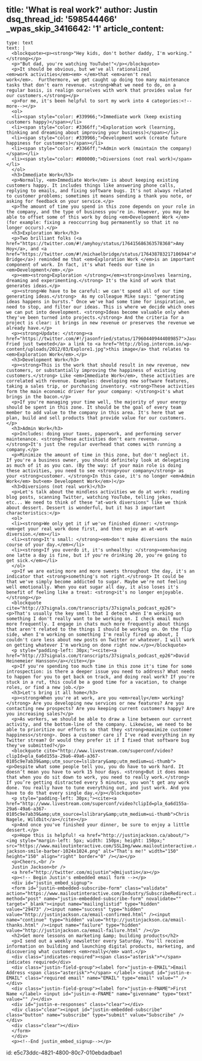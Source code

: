 title: 'What is real work?'
author: Justin
dsq_thread_id: '598544466'
_wpas_skip_3416642: '1'
article_content:
  -
    type: text
    text: |
      <blockquote><p><strong>"Hey kids, don't bother daddy, I'm working."</strong></p>
      <p>"But dad, you're watching YouTube!"</p></blockquote>
      <p>It should be obvious, but we've all rationalized <em>work activities</em><em> </em>that <em>aren't real work</em>.  Furthermore, we get caught up doing too many maintenance tasks that don't earn revenue. <strong>What we need to do, on a regular basis, is realign ourselves with work that provides value for our customers.</strong></p>
      <p>For me, it's been helpful to sort my work into 4 categories:<!--more--></p>
      <ol>
      <li><span style="color: #339966;">Immediate work (keep existing customers happy)</span></li>
      <li><span style="color: #3366ff;">Exploration work (learning, thinking and dreaming about improving your business)</span></li>
      <li><span style="color: #339966;">Development work (create future happiness for customers)</span></li>
      <li><span style="color: #3366ff;">Admin work (maintain the company)</span></li>
      <li><span style="color: #800000;">Diversions (not real work)</span></li>
      </ol>
      <h3>Immediate Work</h3>
      <p>Normally, <em>Immediate Work</em> is about keeping existing customers happy. It includes things like answering phone calls, replying to emails, and fixing software bugs. It's not always related to customer problems; sometimes it means sending a thank you note, or asking for feedback on your service.</p>
      <p>The amount of time you spend in this zone depends on your role in the company, and the type of business you're in. However, you may be able to offset some of this work by doing <em>Development Work </em>(for example: fixing a reoccurring bug permanently so that it no longer occurs).</p>
      <h3>Exploration Work</h3>
      <p>Two brilliant folks (<a href="https://twitter.com/#!/amyhoy/status/176415686363578368">Amy Hoy</a>, and <a href="https://twitter.com/#!/michaelbridge/status/176438783217106944">Mike Bridge</a>) reminded me that <em>Exploration Work </em>is an important component of work. In fact, it's what feeds our time in <em>Development</em>.</p>
      <p><em><strong>Exploration </strong></em><strong>involves learning, dreaming and experimenting.</strong> It's the kind of work that generates ideas.</p>
      <p><strong>We have to be careful: we can't spend all of our time generating ideas.</strong>  As my colleague Mike says: "generating ideas happens in bursts." Once we've had some time for inspiration, we need to stop, and filter our ideas. This is where we decide which ones we can put into development. <strong>Ideas become valuable only when they've been turned into projects.</strong> And the criteria for a project is clear: it brings in new revenue or preserves the revenue we already have.</p>
      <p><strong>Update: </strong><a href="https://twitter.com/#!/jasonfried/status/179604409444089857">Jason Fried just tweeted</a> a link to <a href="http://blog.intercom.io/wp-content/uploads/2012/03/Explore1.jpg">this image</a> that relates to <em>Exploration Work</em>.</p>
      <h3>Development Work</h3>
      <p><strong>This is the work that should result in new revenue, new customers, or substantially improving the happiness of existing customers.</strong> Like <em>Immediate Work</em>, these activities are correlated with revenue. Examples: developing new software features, taking a sales trip, or purchasing inventory. <strong>These activities form the main economic driver for your company: </strong>it's what brings in the bacon.</p>
      <p>If you're managing your time well, the majority of your energy should be spent in this zone. It should be the goal of every team member to add value to the company in this area. It's here that we plan, build and sell products that provide value for our customers.</p>
      <h3>Admin Work</h3>
      <p>Includes: doing your taxes, paperwork, and performing server maintenance. <strong>These activities don't earn revenue. </strong>It's just the regular overhead that comes with running a company.</p>
      <p>Minimize the amount of time in this zone, but don't neglect it. If you're a business owner, you should definitely look at delegating as much of it as you can. (By the way: if your main role is doing these activities, you need to see <strong>your company</strong> as your <strong>customer. </strong>In this case, it's no longer <em>Admin Work</em> but<em> Development Work</em>)</p>
      <h3>Diversions (not real work)</h3>
      <p>Let's talk about the mindless activities we do at work: reading blog posts, scanning Twitter, watching YouTube, telling jokes, etc... We need to think of these "at-work diversions" like we think about dessert. Dessert is wonderful, but it has 3 important characteristics:</p>
      <ol>
      <li><strong>We only get it if we've finished dinner: </strong><em>get your real work done first, and then enjoy an at-work diversion.</em></li>
      <li><strong>It's small: </strong><em>don't make diversions the main course of your day.</em></li>
      <li><strong>If you overdo it, it's unhealthy: </strong><em>having one latte a day is fine, but if you're drinking 20, you're going to get sick.</em></li>
      </ol>
      <p>If we are eating more and more sweets throughout the day, it's an indicator that <strong>something's not right.</strong> It could be that we've simply become addicted to sugar. Maybe we're not feeling well emotionally. When you eat sugar all day, it also loses it's benefit of feeling like a treat: <strong>it's no longer enjoyable.</strong></p>
      <blockquote cite="http://37signals.com/transcripts/37signals_podcast_ep26"><p>That's usually the key smell that I detect when I'm working on something I don't really want to be working on. I check email much more frequently. I engage in chats much more frequently about things that aren't related to the things I should be working on. On the flip side, when I'm working on something I'm really fired up about, I couldn't care less about new posts on Twitter or whatever. I will work on getting whatever I'm working on done right now.</p></blockquote>
      <p style="padding-left: 30px;"><cite><a href="http://37signals.com/transcripts/37signals_podcast_ep26">David Heinemeier Hansson</a></cite></p>
      <p>If you're spending too much time in this zone it's time for some introspection: is there a deeper issue you need to address? What needs to happen for you to get back on track, and doing real work? If you're stuck in a rut, this could be a good time for a vacation, to change roles, or find a new job.</p>
      <h3>Let's bring it all home</h3>
      <p><strong>When you're at work, are you <em>really</em> working?</strong> Are you developing new services or new features? Are you contacting new prospects? Are you keeping current customers happy? Are you increasing sales?</p>
      <p>As workers, we should be able to draw a line between our current activity, and the bottom-line of the company. Likewise, we need to be able to prioritize our efforts so that they <strong>maximize customer happiness</strong>. Does a customer care if I've read everything in my Twitter stream? Or would they prefer it if I fixed that software bug they've submitted?</p>
      <blockquote cite="http://www.livestream.com/superconf/video?clipId=pla_6a6d155a-29a6-49a6-a367-0105c9e7ab39&amp;utm_source=lslibrary&amp;utm_medium=ui-thumb"><p>Despite what some people tell you, you do have to work hard. It doesn’t mean you have to work 15 hour days. <strong>But it does mean that when you do sit down to work, you need to really work.</strong> If you’re getting distracted every 5 minutes, you won’t get any work done. You really have to tune everything out, and just work. And you have to do that every single day.</p></blockquote>
      <p style="padding-left: 30px;"><cite><a href="http://www.livestream.com/superconf/video?clipId=pla_6a6d155a-29a6-49a6-a367-0105c9e7ab39&amp;utm_source=lslibrary&amp;utm_medium=ui-thumb">Chris Nagele, Wildbit</a></cite></p>
      <p>And once you've finished your dinner, be sure to enjoy a little dessert.</p>
      <p>Hope this is helpful! <a href="http://justinjackson.ca/about/"><img style="margin-left: 5px; width: 150px; height: 150px;" src="https://www.mailoutinteractive.com/SSLImg/www.mailoutinteractive.com/Industry/Home/7450/29473/images/justin-jackson-smile-barber-1024x1024.png" alt="That's me!" width="150" height="150" align="right" border="0" /></a></p>
      <p>Cheers,<br />
      Justin Jackson<br />
      <a href="http://twitter.com/mijustin">@mijustin</a></p>
      <p><!-- Begin Justin's embedded email form --></p>
      <div id="justin_embed_signup">
      <form id="justin-embedded-subscribe-form" class="validate" action="https://www.mailoutinteractive.com/Industry/SubscribeRedirect.aspx" method="post" name="justin-embedded-subscribe-form" novalidate="" target="_blank"><input name="mailinglistid" type="hidden" value="29473" /><input name="success" type="hidden" value="http://justinjackson.ca/email-confirmed.html" /><input name="continue" type="hidden" value="http://justinjackson.ca/email-thanks.html" /><input name="failure" type="hidden" value="http://justinjackson.ca/email-failure.html" /></p>
      <h2>Get more lessons on marketing &amp; building products</h2>
      <p>I send out a weekly newsletter every Saturday. You'll receive information on building and launching digital products, marketing, and discovering what customers <em>really</em> want.</p>
      <div class="indicates-required"><span class="asterisk">*</span> indicates required</div>
      <div class="justin-field-group"><label for="justin-e-EMAIL">Email Address <span class="asterisk">*</span> </label> <input id="justin-e-EMAIL" class="required email" name="EMAIL" type="email" value="" /></div>
      <div class="justin-field-group"><label for="justin-e-FNAME">First Name </label> <input id="justin-e-FNAME" name="givenname" type="text" value="" /></div>
      <div id="justin-e-responses" class="clear"></div>
      <div class="clear"><input id="justin-embedded-subscribe" class="button" name="subscribe" type="submit" value="Subscribe" /></div>
      <div class="clear"></div>
      </form>
      </div>
      <p><!--End justin_embed_signup--></p>
      
id: e5c73ddc-4821-4800-80c7-010ebdadbae1

